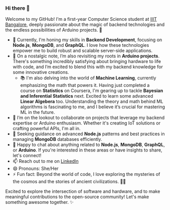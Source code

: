### Hi there 👋

<!--
**Dd1235/Dd1235** is a ✨ _special_ ✨ repository because its `README.md` (this file) appears on your GitHub profile.
-->

Welcome to my GitHub! I'm a first-year Computer Science student at [IIIT Bangalore](https://www.iiitb.ac.in/), deeply passionate about the magic of backend technologies and the endless possibilities of Arduino projects. 🚀

- 🔭 Currently, I'm honing my skills in **Backend Development**, focusing on **Node.js**, **MongoDB**, and **GraphQL**. I love how these technologies empower me to build robust and scalable server-side applications.
- 🌱 On a nostalgic note, I’m also revisiting my roots in **Arduino projects**. There's something incredibly satisfying about bringing hardware to life with code, and I’m excited to blend this with my backend knowledge for some innovative creations.
  - 📚 I'm also delving into the world of **Machine Learning**, currently emphasizing the math that powers it. Having just completed a course on **Statistics** on Coursera, I'm gearing up to tackle **Bayesian and Inferential Statistics** next. Excited to learn some advanced **Linear Algebera** too. Understanding the theory and math behind ML algorithms is fascinating to me, and I believe it’s crucial for mastering ML in the future.
- 👯 I’m on the lookout to collaborate on projects that leverage my backend expertise or Arduino enthusiasm. Whether it's creating IoT solutions or crafting powerful APIs, I'm all in.
- 🤔 Seeking guidance on advanced **Node.js** patterns and best practices in managing **MongoDB** databases efficiently.
- 💬 Happy to chat about anything related to **Node.js**, **MongoDB**, **GraphQL**, or **Arduino**. If you're interested in these areas or have insights to share, let's connect!
- 📫 Reach out to me on [LinkedIn](https://www.linkedin.com/in/dedeepya-avancha-507363217/)
- 😄 Pronouns: She/Her
- ⚡ Fun fact: Beyond the world of code, I love exploring the mysteries of the cosmos and the stories of ancient civilizations. 🌌🏺

Excited to explore the intersection of software and hardware, and to make meaningful contributions to the open-source community! Let's make something awesome together. ✨

